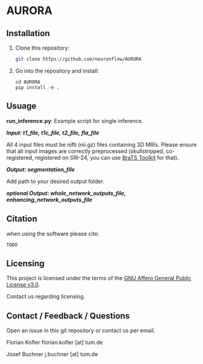 # AURORA

## Installation

1) Clone this repository:
    ```bash
    git clone https://github.com/neuronflow/AURORA
    ```
2) Go into the repository and install:
    ```
    cd AURORA
    pip install -e .
    ```
## Usuage

**run_inference.py**: Example script for single inference. 

***Input: t1_file, t1c_file, t2_file, fla_file***

All 4 input files must be nifti (nii.gz) files containing 3D MRIs. Please ensure that all input images are correctly preprocessed (skullstripped, co-registered, registered on SRI-24, you can use [BraTS Toolkit](https://github.com/neuronflow/BraTS-Toolkit) for that).

***Output: segmentation_file***

Add path to your desired output folder.

***optional Output: whole_network_outputs_file, enhancing_network_outputs_file***

## Citation
when using the software please cite:

```
TODO
```

## Licensing

This project is licensed under the terms of the [GNU Affero General Public License v3.0](https://www.gnu.org/licenses/agpl-3.0.de.html).

Contact us regarding licensing.

## Contact / Feedback / Questions
Open an issue in this git repository or contact us per email.

Florian Kofler
florian.kofler [at] tum.de

Josef Buchner
j.buchner [at] tum.de
